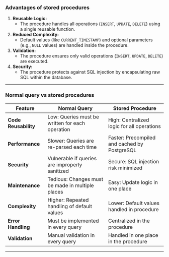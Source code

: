 ### **Advantages of stored procedures**

1. **Reusable Logic:**
   - The procedure handles all operations (`INSERT`, `UPDATE`, `DELETE`) using a single reusable function.
2. **Reduced Complexity:**
   - Default values (like `CURRENT_TIMESTAMP`) and optional parameters (e.g., `NULL` values) are handled inside the procedure.
3. **Validation:**
   - The procedure ensures only valid operations (`INSERT`, `UPDATE`, `DELETE`) are executed.
4. **Security:**
   - The procedure protects against SQL injection by encapsulating raw SQL within the database.

---
### Normal query vs stored procedures

| Feature                          | **Normal Query**                                   | **Stored Procedure**                           |
|----------------------------------|---------------------------------------------------|------------------------------------------------|
| **Code Reusability**             | Low: Queries must be written for each operation   | High: Centralized logic for all operations    |
| **Performance**                  | Slower: Queries are re-parsed each time           | Faster: Precompiled and cached by PostgreSQL  |
| **Security**                     | Vulnerable if queries are improperly sanitized    | Secure: SQL injection risk minimized          |
| **Maintenance**                  | Tedious: Changes must be made in multiple places | Easy: Update logic in one place               |
| **Complexity**                   | Higher: Repeated handling of default values       | Lower: Default values handled in procedure    |
| **Error Handling**               | Must be implemented in every query               | Centralized in the procedure                  |
| **Validation**                   | Manual validation in every query                 | Handled in one place in the procedure         |

---
